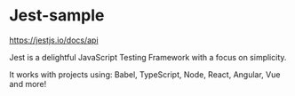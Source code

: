 # Jest-sample

https://jestjs.io/docs/api

Jest is a delightful JavaScript Testing Framework with a focus on simplicity.

It works with projects using: Babel, TypeScript, Node, React, Angular, Vue and more!
